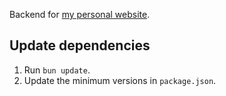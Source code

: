 Backend for [my personal website](https://lawrenceypil.com).

## Update dependencies
1. Run `bun update`.
2. Update the minimum versions in `package.json`.